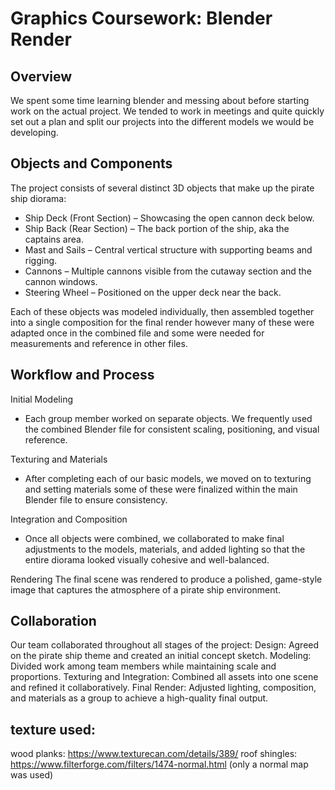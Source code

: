 # Graphics Coursework: Blender Render
## Overview

We spent some time learning blender and messing about before starting work on the actual project. We tended to work in meetings and quite quickly set out a plan and split our projects into the different models we would be developing.

## Objects and Components

The project consists of several distinct 3D objects that make up the pirate ship diorama:

- Ship Deck (Front Section) – Showcasing the open cannon deck below.
- Ship Back (Rear Section) – The back portion of the ship, aka the captains area.
- Mast and Sails – Central vertical structure with supporting beams and rigging.
- Cannons – Multiple cannons visible from the cutaway section and the cannon windows.
- Steering Wheel – Positioned on the upper deck near the back.

Each of these objects was modeled individually, then assembled together into a single composition for the final render however many of these were adapted once in the combined file and some were needed for measurements and reference in other files.

## Workflow and Process

Initial Modeling
- Each group member worked on separate objects. We frequently used the combined Blender file for consistent scaling, positioning, and visual reference.

Texturing and Materials
- After completing each of our basic models, we moved on to texturing and setting materials some of these were finalized within the main Blender file to ensure consistency.

Integration and Composition
- Once all objects were combined, we collaborated to make final adjustments to the models, materials, and added lighting so that the entire diorama looked visually cohesive and well-balanced.

Rendering
The final scene was rendered to produce a polished, game-style image that captures the atmosphere of a pirate ship environment.


## Collaboration

Our team collaborated throughout all stages of the project:
Design: Agreed on the pirate ship theme and created an initial concept sketch.
Modeling: Divided work among team members while maintaining scale and proportions.
Texturing and Integration: Combined all assets into one scene and refined it collaboratively.
Final Render: Adjusted lighting, composition, and materials as a group to achieve a high-quality final output.


## texture used:
wood planks: https://www.texturecan.com/details/389/
roof shingles: https://www.filterforge.com/filters/1474-normal.html (only a normal map was used)